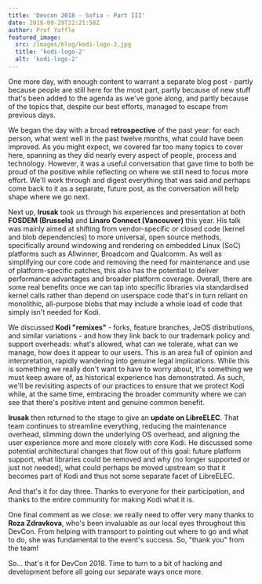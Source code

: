 ```yaml
---
title: 'Devcon 2018 - Sofia - Part III'
date: 2018-09-29T22:21:58Z
author: Prof Yaffle
featured_image:
  src: /images/blog/kodi-logo-2.jpg
  title: 'kodi-logo-2'
  alt: 'kodi-logo-2'
---
```

One more day, with enough content to warrant a separate blog post - partly because people are still here for the most part, partly because of new stuff that's been added to the agenda as we've gone along, and partly because of the topics that, despite our best efforts, managed to escape from previous days.

 We began the day with a broad **retrospective** of the past year: for each person, what went well in the past twelve months, what could have been improved. As you might expect, we covered far too many topics to cover here, spanning as they did nearly every aspect of people, process and technology. However, it was a useful conversation that gave time to both be proud of the positive while reflecting on where we still need to focus more effort. We'll work through and digest everything that was said and perhaps come back to it as a separate, future post, as the conversation will help shape where we go next.

 Next up, **lrusak** took us through his experiences and presentation at both **FOSDEM (Brussels)** and **Linaro Connect (Vancouver)** this year. His talk was mainly aimed at shifting from vendor-specific or closed code (kernel and blob dependencies) to more universal, open source methods, specifically around windowing and rendering on embedded Linux (SoC) platforms such as Allwinner, Broadcom and Qualcomm. As well as simplifying our core code and removing the need for maintenance and use of platform-specific patches, this also has the potential to deliver performance advantages and broader platform coverage. Overall, there are some real benefits once we can tap into specific libraries via standardised kernel calls rather than depend on userspace code that's in turn reliant on monolithic, all-purpose blobs that may include a whole load of code that simply isn't needed for Kodi.

 We discussed **Kodi "remixes"** - forks, feature branches, JeOS distributions, and similar variations - and how they link back to our trademark policy and support overheads: what's allowed, what can we tolerate, what can we manage, how does it appear to our users. This is an area full of opinion and interpretation, rapidly wandering into genuine legal implications. While this is something we really don't want to have to worry about, it's something we must keep aware of, as historical experience has demonstrated. As such, we'll be revisiting aspects of our practices to ensure that we protect Kodi while, at the same time, embracing the broader community where we can see that there's positive intent and genuine common benefit.

 **lrusak** then returned to the stage to give an **update on LibreELEC**. That team continues to streamline everything, reducing the maintenance overhead, slimming down the underlying OS overhead, and aligning the user experience more and more closely with core Kodi. He discussed some potential architectural changes that flow out of this goal: future platform support, what libraries could be removed and why (no longer supported or just not needed), what could perhaps be moved upstream so that it becomes part of Kodi and thus not some separate facet of LibreELEC.

 And that's it for day three. Thanks to everyone for their participation, and thanks to the entire community for making Kodi what it is.

 One final comment as we close: we really need to offer very many thanks to **Roza Zdravkova**, who's been invaluable as our local eyes throughout this DevCon. From helping with transport to pointing out where to go and what to do, she was fundamental to the event's success. So, "thank you" from the team!

 So... that's it for DevCon 2018. Time to turn to a bit of hacking and development before all going our separate ways once more.

 